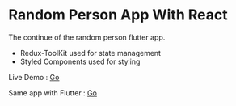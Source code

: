 # Random Person App With React

The continue of the random person flutter app.

- Redux-ToolKit used for state management
- Styled Components used for styling

Live Demo : [Go](https://randomperson-react.netlify.app)

Same app with Flutter : [Go](https://github.com/arslanmurat06/randomperson)
